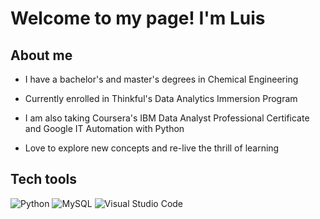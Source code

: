 # Welcome to my page! I'm Luis

## About me

- I have a bachelor's and master's degrees in Chemical Engineering

- Currently enrolled in Thinkful's Data Analytics Immersion Program

- I am also taking Coursera's IBM Data Analyst Professional Certificate and Google IT Automation with Python

- Love to explore new concepts and re-live the thrill of learning

## Tech tools

![Python](https://img.shields.io/badge/-Python-333333?style=flat&logo=python)
![MySQL](https://img.shields.io/badge/-MySQL-333333?style=flat&logo=mysql)
![Visual Studio Code](https://img.shields.io/badge/-Visual%20Studio%20Code-333333?style=flat&logo=visual-studio-code&logoColor=007ACC)

